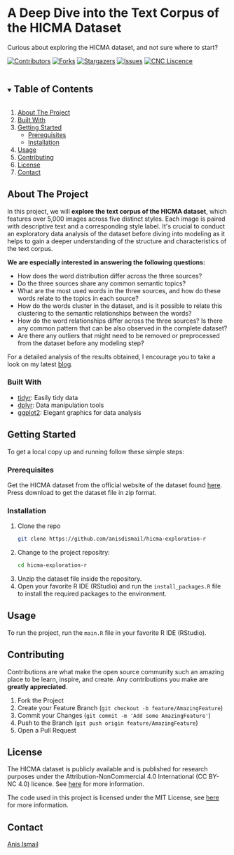 # A Deep Dive into the Text Corpus of the HICMA Dataset
Curious about exploring the HICMA dataset, and not sure where to start? 
<!-- PROJECT SHIELDS -->
[![Contributors][contributors-shield]][contributors-url]
[![Forks][forks-shield]][forks-url]
[![Stargazers][stars-shield]][stars-url]
[![Issues][issues-shield]][issues-url]
[![CNC Liscence][license-shield]][license-url]

<!-- TABLE OF CONTENTS -->
<details open="open">
  <summary><h2 style="display: inline-block">Table of Contents</h2></summary>
  <ol>
    <li>
      <a href="#about-the-project">About The Project</a>
      </li>
     <li> <a href="#built-with">Built With</a>
    </li>
    <li>
      <a href="#getting-started">Getting Started</a>
      <ul>
        <li><a href="#prerequisites">Prerequisites</a></li>
        <li><a href="#installation">Installation</a></li>
      </ul>
    </li>
    <li><a href="#usage">Usage</a></li>
    <li><a href="#contributing">Contributing</a></li>
   <li><a href="#license">License</a></li>
    <li><a href="#contact">Contact</a></li>
  </ol>
</details>



<!-- ABOUT THE PROJECT -->
## About The Project
In this project, we will **explore the text corpus of the HICMA dataset**, which features over 5,000 images across five distinct styles. Each image is paired with descriptive text and a corresponding style label. It's crucial to conduct an exploratory data analysis of the dataset before diving into modeling as it helps to gain a deeper understanding of the structure and characteristics of the text corpus.

**We are especially interested in answering the following questions:**

- How does the word distribution differ across the three sources?
- Do the three sources share any common semantic topics?
- What are the most used words in the three sources, and how do these words relate to the topics in each source?
- How do the words cluster in the dataset, and is it possible to relate this clustering to the semantic relationships between the words?
- How do the word relationships differ across the three sources? Is there any common pattern that can be also observed in the complete dataset?
- Are there any outliers that might need to be removed or preprocessed from the dataset before any modeling step?

For a detailed analysis of the results obtained, I encourage you to take a look on my latest [blog](https://anisdismail.com/posts/hicma_exploration/). 

### Built With

* [tidyr](https://CRAN.R-project.org/package=tidyr): Easily tidy data 
* [dplyr](https://CRAN.R-project.org/package=dplyr): Data manipulation tools 
* [ggplot2](http://ggplot2.org): Elegant graphics for data analysis

## Getting Started

To get a local copy up and running follow these simple steps:

### Prerequisites
Get the HICMA dataset from the official website of the dataset found [here](https://hicma.net/dataset.html). Press download to get the dataset file in zip format. 

### Installation

1. Clone the repo
   ```sh
   git clone https://github.com/anisdismail/hicma-exploration-r
   ```
2. Change to the project repositry:
   ```sh
   cd hicma-exploration-r

   ```
3. Unzip the dataset file inside the repository.
4. Open your favorite R IDE (RStudio) and run the `install_packages.R` file to install the required packages to the environment.

## Usage
To run the project, run the `main.R` file in your favorite R IDE (RStudio). 

<!-- CONTRIBUTING -->
## Contributing

Contributions are what make the open source community such an amazing place to be learn, inspire, and create. Any contributions you make are **greatly appreciated**.

1. Fork the Project
2. Create your Feature Branch (`git checkout -b feature/AmazingFeature`)
3. Commit your Changes (`git commit -m 'Add some AmazingFeature'`)
4. Push to the Branch (`git push origin feature/AmazingFeature`)
5. Open a Pull Request

<!--LICENSE -->
## License

The HICMA dataset is publicly available and is published for research purposes under the Attribution-NonCommercial 4.0 International (CC BY-NC 4.0) licence. See [here](https://github.com/anisdismail/HICMA-benchmark/blob/main/LICENSE) for more information. 

The code used in this project is licensed under the MIT License, see [here](https://github.com/anisdismail/hicma-exploration-r/blob/main/LICENSE) for more information. 


<!-- CONTACT -->
## Contact

[Anis Ismail](https://linkedin.com/in/anisdimail)



<!-- MARKDOWN LINKS & IMAGES -->
[contributors-shield]: https://img.shields.io/github/contributors/anisdismail/hicma-exploration-r.svg?style=for-the-badge
[contributors-url]: https://github.com/anisdismail/hicma-exploration-r/graphs/contributors
[forks-shield]: https://img.shields.io/github/forks/anisdismail/hicma-exploration-r.svg?style=for-the-badge
[forks-url]: https://github.com/anisdismail/hicma-exploration-r/network/members
[stars-shield]: https://img.shields.io/github/stars/anisdismail/hicma-exploration-r.svg?style=for-the-badge
[stars-url]: https://github.com/anisdismail/hicma-exploration-r/stargazers
[issues-shield]: https://img.shields.io/github/issues/anisdismail/hicma-exploration-r.svg?style=for-the-badge
[issues-url]: https://github.com/anisdismail/hicma-exploration-r/issues
[license-shield]: https://img.shields.io/badge/license-CC--BY--NC--4.0-green?style=for-the-badge
[license-url]: https://github.com/anisdismail/hicma-exploration-r/LICENSE
